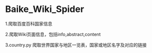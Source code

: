# Baike_Wiki_Spider
1.爬取百度百科国家信息

2.爬取Wiki页面信息，包括info,abstract,content

3.country.py 爬取世界国家与地区一览表，国家或地区名字及对应的链接
